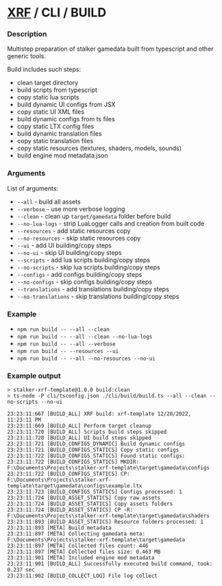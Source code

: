 # [XRF](../../.) / CLI / BUILD

### Description

Multistep preparation of stalker gamedata built from typescript and other generic tools.

Build includes such steps:

- clean target directory
- build scripts from typescript
- copy static lua scripts
- build dynamic UI configs from JSX
- copy static UI XML files
- build dynamic configs from ts files
- copy static LTX config files
- build dynamic translation files
- copy static translation files
- copy static resources (textures, shaders, models, sounds)
- build engine mod metadata.json

### Arguments

List of arguments:

- `--all` - build all assets
- `--verbose` - use more verbose logging
- `--clean` - clean up `target/gamedata` folder before build
- `--no-lua-logs` - strip LuaLogger calls and creation from built code
- `--resources` - add static resources copy
- `--no-resources` - skip static resources copy
- `--ui` - add UI building/copy steps
- `--no-ui` - skip UI building/copy steps
- `--scripts` - add lua scripts building/copy steps
- `--no-scripts` - skip lua scripts building/copy steps
- `--configs` - add configs building/copy steps
- `--no-configs` - skip configs building/copy steps
- `--translations` - add translations building/copy steps
- `--no-translations` - skip translations building/copy steps

### Example

- `npm run build -- --all --clean`
- `npm run build -- --all --clean --no-lua-logs`
- `npm run build -- --all --verbose`
- `npm run build -- --resources --ui`
- `npm run build -- --all --no-resources --no-ui`

### Example output

```text
> stalker-xrf-template@1.0.0 build:clean
> ts-node -P cli/tsconfig.json ./cli/build/build.ts --all --clean --no-scripts --no-ui

23:23:11:667 [BUILD_ALL] XRF build: xrf-template 12/20/2022, 11:23:11 PM
23:23:11:669 [BUILD_ALL] Perform target cleanup
23:23:11:720 [BUILD_ALL] Scripts build steps skipped
23:23:11:720 [BUILD_ALL] UI build steps skipped
23:23:11:721 [BUILD_CONFIGS_DYNAMIC] Build dynamic configs
23:23:11:721 [BUILD_CONFIGS_STATICS] Copy static configs
23:23:11:722 [BUILD_CONFIGS_STATICS] Found static configs:
23:23:11:722 [BUILD_CONFIGS_STATICS] MKDIR: F:\Documents\Projects\stalker-xrf-template\target\gamedata\configs
23:23:11:722 [BUILD_CONFIGS_STATICS] CP: F:\Documents\Projects\stalker-xrf-template\target\gamedata\configs\example.ltx
23:23:11:723 [BUILD_CONFIGS_STATICS] Configs processed: 1
23:23:11:724 [BUILD_ASSET_STATICS] Copy raw assets
23:23:11:724 [BUILD_ASSET_STATICS] Copy assets folders
23:23:11:724 [BUILD_ASSET_STATICS] CP -R: F:\Documents\Projects\stalker-xrf-template\target\gamedata\shaders
23:23:11:893 [BUILD_ASSET_STATICS] Resource folders processed: 1
23:23:11:893 [META] Build metadata
23:23:11:897 [META] Collecting gamedata meta: F:\Documents\Projects\stalker-xrf-template\target\gamedata
23:23:11:897 [META] Collected files count: 446
23:23:11:897 [META] Collected files size: 0.463 MB
23:23:11:901 [META] Included engine mod metadata
23:23:11:901 [BUILD_ALL] Successfully executed build command, took: 0.237 sec
23:23:11:902 [BUILD_COLLECT_LOG] File log collect
```

